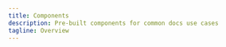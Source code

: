 ```yaml
---
title: Components
description: Pre-built components for common docs use cases
tagline: Overview
---
```

